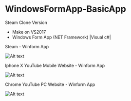 # WindowsFormApp-BasicApp
Steam Clone Version 
- Make on VS2017
- Windows Form App (NET Framework) |Visual c#|

Steam - Winform App

![Alt text](https://i.ibb.co/bmhZkND/image.png "Screenshot")

Iphone X YouTube Mobile Website - Winform App 

![Alt text](https://i.ibb.co/PNRyzD8/image.png "Screenshot")

Chrome YouTube PC Website - Winform App 

![Alt text](https://i.ibb.co/XtppPCp/image.png "Screenshot")





